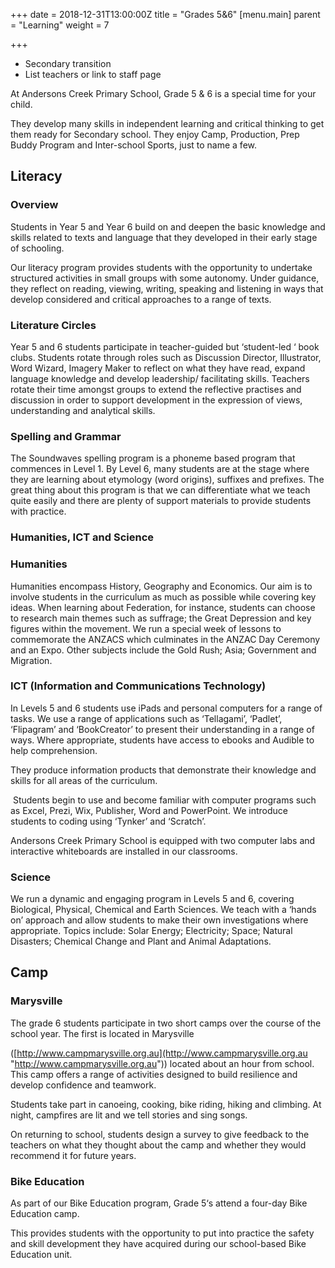 +++
date = 2018-12-31T13:00:00Z
title = "Grades 5&6"
[menu.main]
parent = "Learning"
weight = 7

+++
* Secondary transition
* List teachers or link to staff page

At Andersons Creek Primary School, Grade 5 & 6 is a special time for your child.

They develop many skills in independent learning and critical thinking to get them ready for Secondary school. They enjoy Camp, Production, Prep Buddy Program and Inter-school Sports, just to name a few.

## Literacy

### Overview

Students in Year 5 and Year 6 build on and deepen the basic knowledge and skills related to texts and language that they developed in their early stage of schooling.

Our literacy program provides students with the opportunity to undertake structured activities in small groups with some autonomy. Under guidance, they reflect on reading, viewing, writing, speaking and listening in ways that develop considered and critical approaches to a range of texts.

### Literature Circles

Year 5 and 6 students participate in teacher-guided but ‘student-led ‘ book clubs. Students rotate through roles such as Discussion Director, Illustrator, Word Wizard, Imagery Maker to reflect on what they have read, expand language knowledge and develop leadership/ facilitating skills. Teachers rotate their time amongst groups to extend the reflective practises and discussion in order to support development in the expression of views, understanding and analytical skills.

### Spelling and Grammar

The Soundwaves spelling program is a phoneme based program that commences in Level 1. By Level 6, many students are at the stage where they are learning about etymology (word origins), suffixes and prefixes. The great thing about this program is that we can differentiate what we teach quite easily and there are plenty of support materials to provide students with practice.

### Humanities, ICT and Science

### Humanities

Humanities encompass History, Geography and Economics. Our aim is to involve students in the curriculum as much as possible while covering key ideas. When learning about Federation, for instance, students can choose to research main themes such as suffrage; the Great Depression and key figures within the movement. We run a special week of lessons to commemorate the ANZACS which culminates in the ANZAC Day Ceremony and an Expo. Other subjects include the Gold Rush; Asia; Government and Migration.

### ICT (Information and Communications Technology)

In Levels 5 and 6 students use iPads and personal computers for a range of tasks. We use a range of applications such as ‘Tellagami’, ‘Padlet’, ‘Flipagram’ and ‘BookCreator’ to present their understanding in a range of ways. Where appropriate, students have access to ebooks and Audible to help comprehension.

They produce information products that demonstrate their knowledge and skills for all areas of the curriculum.

‪ ‪Students begin to use and become familiar with computer programs such as Excel, Prezi, Wix, Publisher, Word and PowerPoint. We introduce students to coding using ‘Tynker’ and ‘Scratch’.

Andersons Creek Primary School is equipped with two computer labs and interactive whiteboards are installed in our classrooms.

### Science

We run a dynamic and engaging program in Levels 5 and 6, covering Biological, Physical, Chemical and Earth Sciences. We teach with a ‘hands on’ approach and allow students to make their own investigations where appropriate. Topics include: Solar Energy; Electricity; Space; Natural Disasters; Chemical Change and Plant and Animal Adaptations.

## Camp

### Marysville

The grade 6 students participate in two short camps over the course of the school year. The first is located in Marysville

([http://www.campmarysville.org.au](http://www.campmarysville.org.au "http://www.campmarysville.org.au")) located about an hour from school. This camp offers a range of activities designed to build resilience and develop confidence and teamwork.

Students take part in canoeing, cooking, bike riding, hiking and climbing. At night, campfires are lit and we tell stories and sing songs.

On returning to school, students design a survey to give feedback to the teachers on what they thought about the camp and whether they would recommend it for future years.

### Bike Education

As part of our Bike Education program, Grade 5‘s attend a four-day Bike Education camp.

This provides students with the opportunity to put into practice the safety and skill development they have acquired during our school-based Bike Education unit.